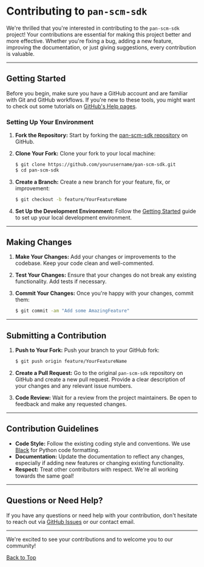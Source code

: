 # Contributing to `pan-scm-sdk`

We're thrilled that you're interested in contributing to the `pan-scm-sdk` project! Your contributions are essential for making this project better and more effective. Whether you're fixing a bug, adding a new feature, improving the documentation, or just giving suggestions, every contribution is valuable.

---

## Getting Started

Before you begin, make sure you have a GitHub account and are familiar with Git and GitHub workflows. If you're new to these tools, you might want to check out some tutorials on [GitHub's Help pages](https://help.github.com).

### Setting Up Your Environment

1. **Fork the Repository:** Start by forking the [pan-scm-sdk repository](https://github.com/cdot65/pan-scm-sdk) on GitHub.

2. **Clone Your Fork:** Clone your fork to your local machine:

   <div class="termy">

    <!-- termynal -->
    ```bash
    $ git clone https://github.com/yourusername/pan-scm-sdk.git
    $ cd pan-scm-sdk
    ```

   </div>

3. **Create a Branch:** Create a new branch for your feature, fix, or improvement:

   <div class="termy">

    <!-- termynal -->
    ```bash
    $ git checkout -b feature/YourFeatureName
    ```

   </div>

4. **Set Up the Development Environment:** Follow the [Getting Started](../user-guide/installation.md) guide to set up your local development environment.

---

## Making Changes

1. **Make Your Changes:** Add your changes or improvements to the codebase. Keep your code clean and well-commented.

2. **Test Your Changes:** Ensure that your changes do not break any existing functionality. Add tests if necessary.

3. **Commit Your Changes:** Once you're happy with your changes, commit them:

   <div class="termy">

    <!-- termynal -->
    ```bash
    $ git commit -am "Add some AmazingFeature"
    ```

   </div>

---

## Submitting a Contribution

1. **Push to Your Fork:** Push your branch to your GitHub fork:

   <div class="termy">

    <!-- termynal -->
    ```bash
    $ git push origin feature/YourFeatureName
    ```
   
   </div>

2. **Create a Pull Request:** Go to the original `pan-scm-sdk` repository on GitHub and create a new pull request. Provide a clear description of your changes and any relevant issue numbers.

3. **Code Review:** Wait for a review from the project maintainers. Be open to feedback and make any requested changes.

---

## Contribution Guidelines

- **Code Style:** Follow the existing coding style and conventions. We use [Black](https://github.com/psf/black) for Python code formatting.
- **Documentation:** Update the documentation to reflect any changes, especially if adding new features or changing existing functionality.
- **Respect:** Treat other contributors with respect. We're all working towards the same goal!

---

## Questions or Need Help?

If you have any questions or need help with your contribution, don't hesitate to reach out via [GitHub Issues](https://github.com/cdot65/pan-scm-sdk/issues) or our contact email.

---

We're excited to see your contributions and to welcome you to our community!

[Back to Top](#contributing-to-pan-scm-sdk)